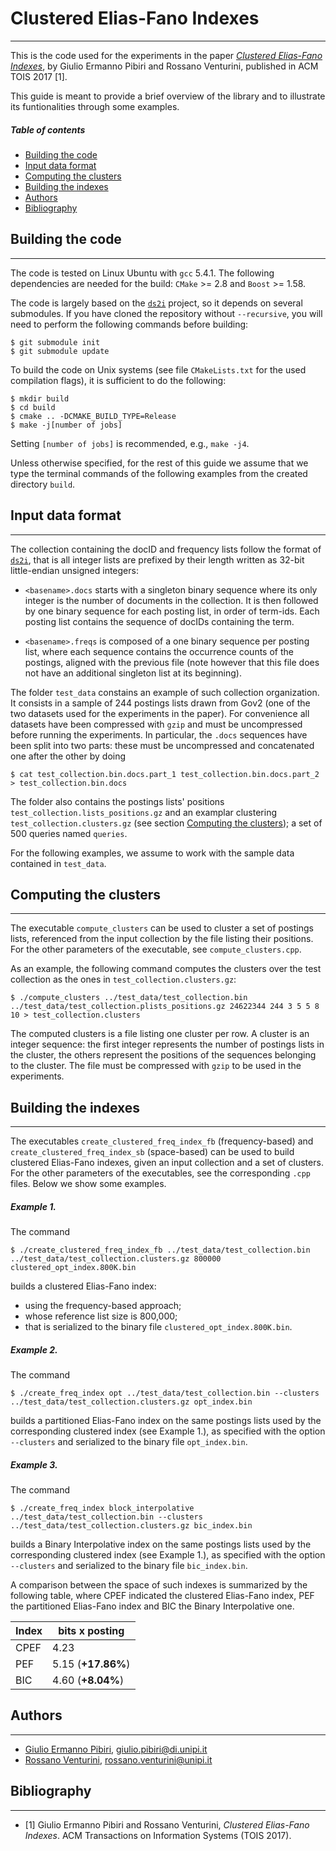 Clustered Elias-Fano Indexes
============================
-----------------------------
This is the code used for the experiments in the paper [*Clustered Elias-Fano Indexes*](http://pages.di.unipi.it/pibiri/papers/TOIS17.pdf), by Giulio Ermanno Pibiri and Rossano Venturini, published in ACM TOIS 2017 [1].

This guide is meant to provide a brief overview of the library and to illustrate its funtionalities through some examples.
##### Table of contents
* [Building the code](#building-the-code)
* [Input data format](#input-data-format)
* [Computing the clusters](#computing-the-clusters)
* [Building the indexes](#building-the-indexes)
* [Authors](#authors)
* [Bibliography](#bibliography)

Building the code
-----------------
-----------------
The code is tested on Linux Ubuntu with `gcc` 5.4.1. The following dependencies are needed for the build: `CMake` >= 2.8 and `Boost` >= 1.58.

The code is largely based on the [`ds2i`](https://github.com/ot/ds2i) project, so it depends on several submodules. If you have cloned the repository without `--recursive`, you will need to perform the following commands before
building:

    $ git submodule init
    $ git submodule update

To build the code on Unix systems (see file `CMakeLists.txt` for the used compilation flags), it is sufficient to do the following:

    $ mkdir build
    $ cd build
    $ cmake .. -DCMAKE_BUILD_TYPE=Release
    $ make -j[number of jobs]

Setting `[number of jobs]` is recommended, e.g., `make -j4`.

Unless otherwise specified, for the rest of this guide we assume that we type the terminal commands of the following examples from the created directory `build`.


Input data format
-----------------
-----------------
The collection containing the docID and frequency lists follow the format of [`ds2i`](https://github.com/ot/ds2i), that is all integer lists are prefixed by their length written as 32-bit little-endian unsigned integers:

* `<basename>.docs` starts with a singleton binary sequence where its only
  integer is the number of documents in the collection. It is then followed by
  one binary sequence for each posting list, in order of term-ids. Each posting
  list contains the sequence of docIDs containing the term.

* `<basename>.freqs` is composed of a one binary sequence per posting list, where
  each sequence contains the occurrence counts of the postings, aligned with the
  previous file (note however that this file does not have an additional
  singleton list at its beginning).

The folder `test_data` constains an example of such collection organization. It consists in a sample of 244 postings lists drawn from Gov2 (one of the two datasets used for the experiments in the paper). For convenience all datasets have been compressed with `gzip` and must be uncompressed before running the experiments.
In particular, the `.docs` sequences have been split into two parts: these must be uncompressed and concatenated one after the other by doing

    $ cat test_collection.bin.docs.part_1 test_collection.bin.docs.part_2 > test_collection.bin.docs

The folder also contains the postings lists' positions `test_collection.lists_positions.gz` and an examplar clustering `test_collection.clusters.gz` (see section [Computing the clusters](#computing-the-clusters)); a set of 500 queries named `queries`.

For the following examples, we assume to work with the sample data contained in `test_data`.

Computing the clusters
----------------------
----------------------
The executable `compute_clusters` can be used to cluster a set of postings lists, referenced from the input collection by the file listing their positions. For the other parameters of the executable, see `compute_clusters.cpp`.

As an example, the following command computes the clusters over the test collection as the ones in `test_collection.clusters.gz`:

    $ ./compute_clusters ../test_data/test_collection.bin ../test_data/test_collection.plists_positions.gz 24622344 244 3 5 5 8 10 > test_collection.clusters

The computed clusters is a file listing one cluster per row. A cluster is an integer sequence: the first integer represents the number of postings lists in the cluster, the others represent the positions of the sequences belonging to the cluster. The file must be compressed with `gzip` to be used in the experiments.

Building the indexes
--------------------
--------------------
The executables `create_clustered_freq_index_fb` (frequency-based) and `create_clustered_freq_index_sb` (space-based) can be used to build clustered Elias-Fano indexes, given an input collection and a set of clusters.
For the other parameters of the executables, see the corresponding `.cpp` files. Below we show some examples.

##### Example 1.
The command

    $ ./create_clustered_freq_index_fb ../test_data/test_collection.bin ../test_data/test_collection.clusters.gz 800000 clustered_opt_index.800K.bin

builds a clustered Elias-Fano index:
* using the frequency-based approach;
* whose reference list size is 800,000;
* that is serialized to the binary file `clustered_opt_index.800K.bin`.

##### Example 2.
The command

    $ ./create_freq_index opt ../test_data/test_collection.bin --clusters ../test_data/test_collection.clusters.gz opt_index.bin

builds a partitioned Elias-Fano index on the same postings lists used by the corresponding clustered index (see Example 1.), as specified with the option `--clusters` and serialized to the binary file `opt_index.bin`.

##### Example 3.
The command

    $ ./create_freq_index block_interpolative ../test_data/test_collection.bin --clusters ../test_data/test_collection.clusters.gz bic_index.bin

builds a Binary Interpolative index on the same postings lists used by the corresponding clustered index (see Example 1.), as specified with the option `--clusters` and serialized to the binary file `bic_index.bin`.


A comparison between the space of such indexes is summarized by the following table, where CPEF indicated the clustered Elias-Fano index, PEF the partitioned Elias-Fano index and BIC the Binary Interpolative one.

|     **Index**     |**bits x posting** |
|-------------------|-------------------|
|CPEF               |4.23               |
|PEF                |5.15 (**+17.86%**) |
|BIC                |4.60 (**+8.04%**)  |

Authors
-------
-------
* [Giulio Ermanno Pibiri](http://pages.di.unipi.it/pibiri/), <giulio.pibiri@di.unipi.it>
* [Rossano Venturini](http://pages.di.unipi.it/rossano/), <rossano.venturini@unipi.it>

Bibliography
------------
------------
* [1] Giulio Ermanno Pibiri and Rossano Venturini, *Clustered Elias-Fano Indexes*. ACM Transactions on Information Systems (TOIS 2017).
